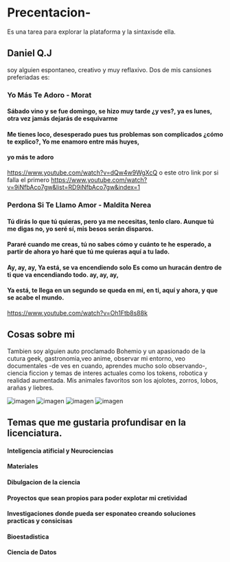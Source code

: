 # Precentacion-
Es una tarea para explorar la plataforma y la sintaxisde ella. 

  ## Daniel Q.J
  soy alguien espontaneo, creativo y muy reflaxivo. Dos de mis cansiones preferiadas es:
    
  ### Yo Más Te Adoro - Morat 
  #### Sábado vino y se fue domingo, se hizo muy tarde ¿y ves?, ya es lunes, otra vez jamás dejarás de esquivarme
  #### Me tienes loco, desesperado pues tus problemas son complicados ¿cómo te explico?, Yo me enamoro entre más huyes, 
  #### yo más te adoro
  
   
  https://www.youtube.com/watch?v=dQw4w9WgXcQ o este otro link por si falla el primero  https://www.youtube.com/watch?v=9iNfbAco7gw&list=RD9iNfbAco7gw&index=1
  
  
  ###  Perdona Si Te Llamo Amor - Maldita Nerea
  
  #### Tú dirás lo que tú quieras, pero ya me necesitas, tenlo claro. Aunque tú me digas no, yo seré sí, mis besos serán disparos. 
  #### Pararé cuando me creas, tú no sabes cómo y cuánto te he esperado, a partir de ahora yo haré que tú me quieras aquí a tu lado.
  #### Ay, ay, ay, Ya está, se va encendiendo solo Es como un huracán dentro de ti que va encendiando todo. ay, ay, ay, 
  #### Ya está, te llega en un segundo se queda en mi, en ti, aquí y ahora, y que se acabe el mundo.
  
  
  
  https://www.youtube.com/watch?v=Oh1Ftb8s88k
  
  ## Cosas sobre mi 
  Tambien soy alguien auto proclamado Bohemio y un apasionado de la cutura geek, gastronomia,veo anime, observar mi entorno, veo documentales -de ves en cuando, aprendes mucho solo observando-,
  ciencia ficcion y temas de interes actuales como los tokens, robotica y realidad aumentada. 
  Mis animales favoritos son los ajolotes, zorros, lobos, arañas y liebres. 
  
  
  ![imagen](https://user-images.githubusercontent.com/101306120/189506314-e7c36f0d-3af3-4edc-8718-caf90be63a62.png)
  ![imagen](https://user-images.githubusercontent.com/101306120/189506370-c5326b1d-b7ba-476d-8618-7aff8beddebd.png)
  ![imagen](https://user-images.githubusercontent.com/101306120/189506421-c5ed794e-4c14-4ed5-a093-17739fdf9b1a.png)
  ![imagen](https://user-images.githubusercontent.com/101306120/189506482-5d161f7b-b43b-4bc0-80d9-1d66f53fd57f.png)


  ## Temas que me gustaria profundisar en la licenciatura. 
  
  #### Inteligencia atificial y Neurociencias
  #### Materiales 
  #### Dibulgacion de la ciencia
  #### Proyectos que sean propios para poder explotar mi cretividad 
  #### Investigaciones donde pueda ser esponateo  creando soluciones practicas y consicisas 
  #### Bioestadistica
  #### Ciencia de Datos 
  
